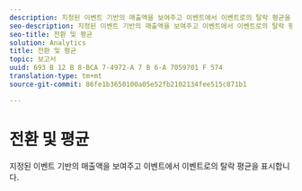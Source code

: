 ```yaml
---
description: 지정된 이벤트 기반의 매출액을 보여주고 이벤트에서 이벤트로의 탈락 평균을 표시합니다.
seo-description: 지정된 이벤트 기반의 매출액을 보여주고 이벤트에서 이벤트로의 탈락 평균을 표시합니다.
seo-title: 전환 및 평균
solution: Analytics
title: 전환 및 평균
topic: 보고서
uuid: 693 B 12 B 8-BCA 7-4972-A 7 B 6-A 7059701 F 574
translation-type: tm+mt
source-git-commit: 86fe1b3650100a05e52fb2102134fee515c871b1

---
```



# 전환 및 평균

지정된 이벤트 기반의 매출액을 보여주고 이벤트에서 이벤트로의 탈락 평균을 표시합니다.

